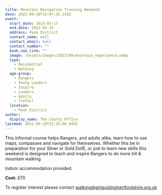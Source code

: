 ```yaml
---
title: Mountain Navigation Training Weekend
date: 2022-09-18T15:07:35.316Z
event:
  start_date: 2023-03-17
  end_date: 2023-03-19
  address: Peak District
  contact_name: null
  contact_email: null
  contact_number: ""
  book_now_link: ""
  image: /assets/images/2022/09/mountain_experience.webp
  type:
    - Residential
    - Walking
  age-group:
    - Rangers
    - Young Leaders
    - Inspire
    - Leaders
    - Adults
    - Trefoil
  location:
    - Peak District
author:
  display_name: The County Office
lastmod: 2022-09-18T15:15:08.045Z
---
```

This informal course helps Rangers, and adults alike, learn how to use maps, compasses and navigate for themselves. Whether this be in preparation for your Silver or Gold DofE, or just to learn new skills this weekend is designed to teach and inspire Rangers to do more hill & mountain walking

Indoor accommodation provided.

**Cost:** £70

To register interest please contact <walking@girlguidinghertfordshire.org.uk>
